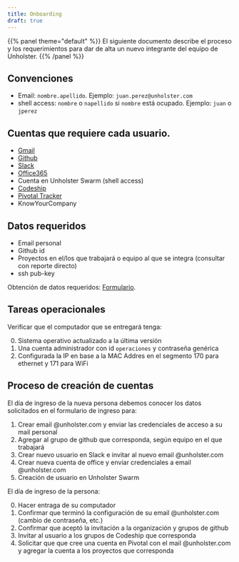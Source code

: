 ```yaml
---
title: Onboarding
draft: true
---
```

{{% panel theme="default" %}}
El siguiente documento describe el proceso y los requerimientos para dar de alta un nuevo integrante del equipo de Unholster.
{{% /panel %}}

## Convenciones
- Email: `nombre.apellido`. Ejemplo: `juan.perez@unholster.com`
- shell access: `nombre` o `napellido` si `nombre` está ocupado. Ejemplo: `juan` o `jperez`


## Cuentas que requiere cada usuario.
- [Gmail](https://admin.google.com/unholster.com/Dashboard)
- [Github](https://github.com/orgs/Unholster/people#invite_member_to_org)
- [Slack](https://unholster.slack.com/messages/C028GG8KT/)
- [Office365](https://portal.office.com/adminportal/home)
- Cuenta en Unholster Swarm (shell access)
- [Codeship](https://app.codeship.com/orgs/unholster/teams/devs)
- [Pivotal Tracker](https://www.pivotaltracker.com/projects)
- KnowYourCompany

## Datos requeridos
- Email personal
- Github id
- Proyectos en el/los que trabajará o equipo al que se integra (consultar con
    reporte directo)
- ssh pub-key

Obtención de datos requeridos: [Formulario](https://goo.gl/forms/Ku9RW4QIxiVktEQZ2).

## Tareas operacionales
Verificar que el computador que se entregará tenga:

0. Sistema operativo actualizado a la última versión
1. Una cuenta administrador con id `operaciones` y contraseña genérica
2. Configurada la IP en base a la MAC Addres en el segmento 170 para ethernet y 171
   para WiFi

## Proceso de creación de cuentas
El día de ingreso de la nueva persona debemos conocer los datos solicitados en el
formulario de ingreso para:

1. Crear email @unholster.com y enviar las credenciales de acceso a su mail
   personal
2. Agregar al grupo de github que corresponda, según equipo en el que trabajará
3. Crear nuevo usuario en Slack e invitar al nuevo email @unholster.com
4. Crear nueva cuenta de office y enviar credenciales a email @unholster.com
5. Creación de usuario en Unholster Swarm

El día de ingreso de la persona:

0. Hacer entraga de su computador
1. Confirmar que terminó la configuración de su email @unholster.com (cambio de
   contraseña, etc.)
2. Confirmar que aceptó la invitación a la organización y grupos de github
3. Invitar al usuario a los grupos de Codeship que corresponda
4. Solicitar que que cree una cuenta en Pivotal con el mail @unholster.com y
   agregar la cuenta a los proyectos que corresponda



